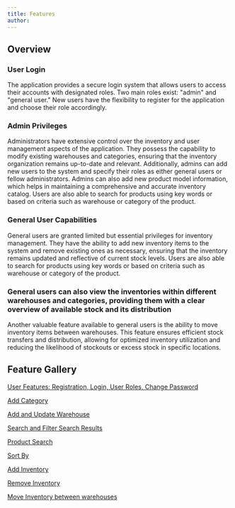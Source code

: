 ```yaml
---
title: Features
author:  
---
```


## Overview

### User Login

The application provides a secure login system that allows users to access their accounts with designated roles. Two main roles exist: "admin" and "general user." New users have the flexibility to register for the application and choose their role accordingly.

### Admin Privileges

Administrators have extensive control over the inventory and user management aspects of the application. They possess the capability to modify existing warehouses and categories, ensuring that the inventory organization remains up-to-date and relevant. Additionally, admins can add new users to the system and specify their roles as either general users or fellow administrators. Admins can also add new product model information, which helps in maintaining a comprehensive and accurate inventory catalog. Users are also able to search for products using key words or based on criteria such as warehouse or category of the product.

### General User Capabilities

General users are granted limited but essential privileges for inventory management. They have the ability to add new inventory items to the system and remove existing ones as necessary, ensuring that the inventory remains updated and reflective of current stock levels. Users are also able to search for products using key words or based on criteria such as warehouse or category of the product.

### General users can also view the inventories within different warehouses and categories, providing them with a clear overview of available stock and its distribution

Another valuable feature available to general users is the ability to move inventory items between warehouses. This feature ensures efficient stock transfers and distribution, allowing for optimized inventory utilization and reducing the likelihood of stockouts or excess stock in specific locations.

## Feature Gallery

[User Features: Registration, Login, User Roles, Change Password](https://www.youtube.com/watch?v=fB-HS-x6WdU&list=PLOMKXcM-anvm3COOF--KmQfIzFJySkNM9&index=8&ab_channel=AjayNair)

[Add Category](https://www.youtube.com/watch?v=zk9qrMWnNsY&list=PLOMKXcM-anvm3COOF--KmQfIzFJySkNM9&index=3&ab_channel=AjayNair)

[Add and Update Warehouse](https://www.youtube.com/watch?v=bG1rkHwNZsY&list=PLOMKXcM-anvm3COOF--KmQfIzFJySkNM9&index=4&ab_channel=AjayNair)

[Search and Filter Search Results](https://www.youtube.com/watch?v=bkrCRBhXGTU&list=PLOMKXcM-anvm3COOF--KmQfIzFJySkNM9&index=5&ab_channel=AjayNair)

[Product Search](https://www.youtube.com/watch?v=GOZMVds8qLo&list=PLOMKXcM-anvm3COOF--KmQfIzFJySkNM9&index=6&ab_channel=AjayNair)

[Sort By](https://www.youtube.com/watch?v=xmR4yoYktXg&list=PLOMKXcM-anvm3COOF--KmQfIzFJySkNM9&index=7&ab_channel=AjayNair)

[Add Inventory](https://www.youtube.com/watch?v=oMM1rHGjGME&list=PLOMKXcM-anvm3COOF--KmQfIzFJySkNM9&index=2&ab_channel=AjayNair)

[Remove Inventory](https://www.youtube.com/watch?v=SvRoHQltSzE&list=PLOMKXcM-anvm3COOF--KmQfIzFJySkNM9&ab_channel=AjayNair)

[Move Inventory between warehouses](https://www.youtube.com/shorts/AiGxtb7rp3U)
